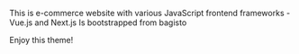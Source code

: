 This is e-commerce website with various JavaScript frontend frameworks - Vue.js and Next.js
Is bootstrapped from bagisto

Enjoy this theme!